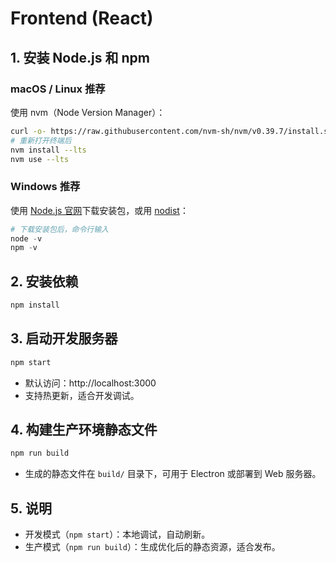 # Frontend (React)

## 1. 安装 Node.js 和 npm

### macOS / Linux 推荐

使用 nvm（Node Version Manager）：

```bash
curl -o- https://raw.githubusercontent.com/nvm-sh/nvm/v0.39.7/install.sh | bash
# 重新打开终端后
nvm install --lts
nvm use --lts
```

### Windows 推荐

使用 [Node.js 官网](https://nodejs.org/)下载安装包，或用 [nodist](https://github.com/nullivex/nodist)：

```powershell
# 下载安装包后，命令行输入
node -v
npm -v
```

## 2. 安装依赖

```bash
npm install
```

## 3. 启动开发服务器

```bash
npm start
```
- 默认访问：http://localhost:3000
- 支持热更新，适合开发调试。

## 4. 构建生产环境静态文件

```bash
npm run build
```
- 生成的静态文件在 `build/` 目录下，可用于 Electron 或部署到 Web 服务器。

## 5. 说明
- 开发模式（`npm start`）：本地调试，自动刷新。
- 生产模式（`npm run build`）：生成优化后的静态资源，适合发布。
